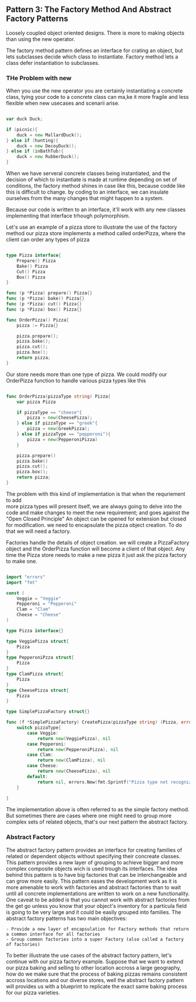 ## Pattern 3: The Factory Method And Abstract Factory Patterns

Loosely coupled object oriented designs. There is more to making objects than using the 
new operator. 

The factory method pattern defines an interface for crating an object, but lets 
subclasses decide which class to instantiate. Factory method lets a class defer 
instantiation to subclasses. 

### THe Problem with new 

When you use the new operator you are certainly instantiating a concrete class, 
tying your code to a concrete class can ma,ke it more fragile and less flexible 
when new usecases and scenarii arise. 

```go 

var duck Duck; 

if (picnic){
    duck = new MallardDuck();
} else if (hunting){
    duck = new DecoyDuck();
} else if (inBathTub){
    duck = new RubberDuck();
}

```

When we have serveral concrete classes being instantiated, and the decision of 
which to instantiate is made at runtime depending on set of conditions, the 
factory method shines in case like this, because codde like this is difficult to 
change. by coding to an interface, we can insulate ourselves from the many changes 
that might happen to a system. 

Because our code is written to an interface, it'll work with any new classes 
implementing that interface trhough polymorphism. 

Let's use an example of a pizza store to illustrate the use of the factory method 
our pizza store implements a method called orderPizza, where the client can order 
any types of pizza 

```go 

type Pizza interface{
    Prepare() Pizza 
    Bake() Pizza 
    Cut() Pizza 
    Box() Pizza
}

func (p *Pizza) prepare() Pizza{} 
func (p *Pizza) bake() Pizza{} 
func (p *Pizza) cut() Pizza{}
func (p *Pizza) box() Pizza{}

func OrderPizza() Pizza{
    pizza := Pizza{} 

    pizza.prepare(); 
    pizza.bake(); 
    pizza.cut(); 
    pizza.box(); 
    return pizza; 
}

```

Our store needs more than one type of pizza. We could modify our OrderPizza function 
to handle various pizza types like this 

```go 

func OrderPizza(pizzaType string) Pizza{
    var pizza Pizza 

    if pizzaType == "cheese"{
        pizza = new(CheesePizza);
    } else if pizzaType == "greek"{
        pizza = new(GreekPizza);
    } else if pizzaType == "pepperoni"){
        pizza = new(PepperoniPizza)
    }

    pizza.prepare()
    pizza.bake()
    pizza.cut(); 
    pizza.box(); 
    return pizza; 
}

``` 

The problem with this kind of implementation is that when the requriement to add  
more pizza types will present itself, we are always going to delve into the code and 
make changes to meet the new requirement; and goes against the "Open Closed Principle" 
An object can be opened for extension but closed for modification. we need to encapsulate 
the pizza object creation. To do that we will need a factory.

Factories handle the details of object creation. we will create a PizzaFactory object 
and the OrderPizza function will become a client of that object. Any time the Pizza store needs
to make a new pizza it just ask the pizza factory to make one. 

```go 

import "errors"
import "fmt"

const (
    Veggie = "Veggie" 
    Pepperoni = "Pepperoni"
    Clam = "Clam"
    Cheese = "Cheese"
)

type Pizza interface{}

type VeggiePizza struct{
    Pizza
}
type PepperoniPzza struct{
    Pizza
} 
type ClamPizza struct{
    Pizza
} 
type CheesePizza struct{
    Pizza
} 

type SimplePizzaFactory struct{} 

func (f *SimplePizzaFactory) CreatePizza(pizzaType string) (Pizza, error){
    switch pizzaType{
        case Veggie: 
            return new(VeggiePizza), nil 
        case Pepperoni:
            return new(PepperoniPizza), nil 
        case Clam: 
            return new(ClamPizza), nil 
        case Cheese: 
            return new(CheesePizza), nil 
        default: 
            return nil, errors.New(fmt.Sprintf("Pizza type not recognized."))
    }
    
}

``` 

The implementation above is often referred to as the simple factory method. 
But sometimes there are cases where one might need to group more complex sets of 
related objects, that's our next pattern the abstract factory. 


### Abstract Factory 

The abstract factory pattern provides an interface for creating families of related 
or dependent objects without specifying their concreate classes. 
This pattern provides a new layer of grouping to achieve bigger and more complex 
composite objects wich is used trough its interfaces. The idea behind this pattern 
is to have big factories that can be interchangeable and can grow more easily. 
This pattern eases the development work as it is more amenable to work with factories 
and abstract factories than to wait until all concrete implementations are written 
to work on a new functionality. One caveat to be added is that you cannot work with 
abstract factories from the get go unless you know that your object's inventory for 
a particula field is going to be very large and it could be easily grouped into families.
The abstract factory patterns has two main objectives: 

    - Provide a new layer of encapsulation for Factory methods that return a common interface for all factories 
    - Group common factories into a super Factory (also called a factory of factories)

To better illustrate the use cases of the abstract factory pattern, let's continue with our pizza factory example. Suppose that we want to extend our pizza baking and selling to other location 
accross a large geography, how do we make sure that the process of baking pizzas remains consistent 
accross locations and our diverse stores, well the abstract factory pattern will provides us with 
a blueprint to replicate the exact same baking process for our pizza varieties. 

